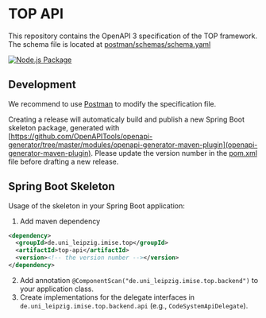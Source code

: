 # TOP API

This repository contains the OpenAPI 3 specification of the TOP framework. The schema file is located at [postman/schemas/schema.yaml](postman/schemas/schema.yaml)

[![Node.js Package](https://github.com/Onto-Med/top-api/actions/workflows/npm-publish.yml/badge.svg)](https://github.com/Onto-Med/top-api/actions/workflows/npm-publish.yml)

## Development

We recommend to use [Postman](https://www.postman.com) to modify the specification file.

Creating a release will automaticaly build and publish a new Spring Boot skeleton package, generated with [https://github.com/OpenAPITools/openapi-generator/tree/master/modules/openapi-generator-maven-plugin](openapi-generator-maven-plugin). Please update the version number in the [pom.xml](pom.xml) file before drafting a new release.

## Spring Boot Skeleton

Usage of the skeleton in your Spring Boot application:

1. Add maven dependency
```xml
<dependency>
  <groupId>de.uni_leipzig.imise.top</groupId>
  <artifactId>top-api</artifactId>
  <version><!-- the version number --></version>
</dependency>
```
2. Add annotation `@ComponentScan("de.uni_leipzig.imise.top.backend")` to your application class.
3. Create implementations for the delegate interfaces in `de.uni_leipzig.imise.top.backend.api` (e.g., `CodeSystemApiDelegate`).
